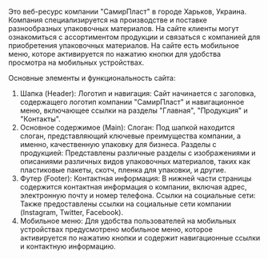 Это веб-ресурс компании "СамирПласт" в городе Харьков, Украина.
Компания специализируется на производстве и поставке разнообразных упаковочных материалов.
На сайте клиенты могут ознакомиться с ассортиментом продукции и связаться с компанией для приобретения упаковочных материалов.
На сайте есть мобильное меню, которе активируется по нажатию кнопки для удобства просмотра на мобильных устройствах.

Основные элементы и функциональность сайта:
1. Шапка (Header):
    Логотип и навигация: Сайт начинается с заголовка, содержащего логотип компании "СамирПласт" и навигационное меню, включающее ссылки на разделы "Главная", "Продукция" и "Контакты".
2. Основное содержимое (Main):
    Слоган: Под шапкой находится слоган, представляющий ключевые преимущества компании, а именно, качественную упаковку для бизнеса.
    Разделы с продукцией: Представлены различные разделы с изображениями и описаниями различных видов упаковочных материалов, таких как пластиковые пакеты, скотч, пленка для упаковки, и другие.
3. Футер (Footer):
    Контактная информация: В нижней части страницы содержится контактная информация о компании, включая адрес, электронную почту и номер телефона.
    Ссылки на социальные сети: Также предоставлены ссылки на социальные сети компании (Instagram, Twitter, Facebook).
4. Мобильное меню:
    Для удобства пользователей на мобильных устройствах предусмотрено мобильное меню, которое активируется по нажатию кнопки и содержит навигационные ссылки и контактную информацию.